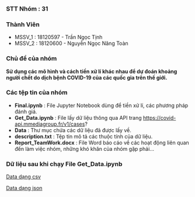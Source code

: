 ### STT Nhóm  : 31

### Thành Viên
- MSSV_1 : 18120597 - Trần Ngọc Tịnh
- MSSV_2 : 18120600 - Nguyễn Ngọc Năng Toàn 

### Chủ đề của nhóm

**Sử dụng các mô hình và cách tiền xử lí khác nhau để dự đoán khoảng người chết do dịch bệnh COVID-19 của các quốc gia trên thế giới.**

### Các tệp tin của nhóm
- **Final.ipynb** : File Jupyter Notebook dùng để tiền xử lí, các phương pháp đánh giá.
- **Get_Data.ipynb** : File lấy dữ liệu thông qua API trang  https://covid-api.mmediagroup.fr/v1/cases?
- **Data** : Thư mục chứa các dữ liệu đã được lấy về.
- **description.txt** : Tệp tin mô tả các thuộc tính của dữ liệu.
- **Report_TeamWork.docx** : File Word báo cáo về các hoạt động liên quan đến làm việc nhóm, những khó khăn của nhóm gặp phải...



### Dữ liệu sau khi chạy File **Get_Data.ipynb**

[Data dạng csv](https://github.com/TranNgocTinh0810/DS-Final/blob/main/data/data.csv)

[Data dạng json](https://github.com/TranNgocTinh0810/DS-Final/blob/main/data/data.json)
